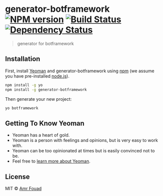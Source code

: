 # generator-botframework [![NPM version][npm-image]][npm-url] [![Build Status][travis-image]][travis-url] [![Dependency Status][daviddm-image]][daviddm-url]
> generator for botframework

## Installation

First, install [Yeoman](http://yeoman.io) and generator-botframework using [npm](https://www.npmjs.com/) (we assume you have pre-installed [node.js](https://nodejs.org/)).

```bash
npm install -g yo
npm install -g generator-botframework
```

Then generate your new project:

```bash
yo botframework
```

## Getting To Know Yeoman

 * Yeoman has a heart of gold.
 * Yeoman is a person with feelings and opinions, but is very easy to work with.
 * Yeoman can be too opinionated at times but is easily convinced not to be.
 * Feel free to [learn more about Yeoman](http://yeoman.io/).

## License

MIT © [Amr Fouad](http://www.twitter.com/_afouad)


[npm-image]: https://badge.fury.io/js/generator-botframework.svg
[npm-url]: https://npmjs.org/package/generator-botframework
[travis-image]: https://travis-ci.org/ministainer/generator-botframework.svg?branch=master
[travis-url]: https://travis-ci.org/ministainer/generator-botframework
[daviddm-image]: https://david-dm.org/ministainer/generator-botframework.svg?theme=shields.io
[daviddm-url]: https://david-dm.org/ministainer/generator-botframework
